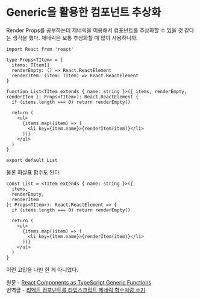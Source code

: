 # Generic을 활용한 컴포넌트 추상화

Render Props를 공부하는데 제네릭을 이용해서 컴포넌트를 추상화할 수 있을 것 같다는 생각을 했다. 제네릭은 보통 추상화할 때 많이 사용하니까.

```tsx
import React from 'react'

type Props<TItem> = {
  items: TItem[]
  renderEmpty: () => React.ReactElement
  renderItem: (item: TItem) => React.ReactElement
}

function List<TItem extends { name: string }>({ items, renderEmpty, renderItem }: Props<TItem>): React.ReactElement {
  if (items.length === 0) return renderEmpty()

  return (
    <ul>
      {items.map((item) => (
        <li key={item.name}>{renderItem(item)}</li>
      ))}
    </ul>
  )
}

export default List

```

물론 화살표 함수도 된다.


```tsx
const List = <TItem extends { name: string }>({
  items,
  renderEmpty,
  renderItem
}: Props<TItem>): React.ReactElement => {
  if (items.length === 0) return renderEmpty()

  return (
    <ul>
      {items.map((item) => (
        <li key={item.name}>{renderItem(item)}</li>
      ))}
    </ul>
  )
}
```

이런 고민을 나만 한 게 아니었다.<br />

원문 - [React Components as TypeScript Generic Functions](https://javascript.plainenglish.io/react-components-as-typescript-generic-functions-8aa83afff597) <br />
번역글 - [리액트 컴포넌트를 타입스크립트 제네릭 함수처럼 쓰기](https://ui.toast.com/weekly-pick/ko_20210505)
